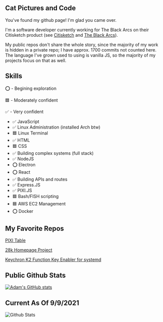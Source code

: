 ## Cat Pictures and Code

You've found my github page! I'm glad you came over.

I'm a software developer currently working for The Black Arcs on their Citisketch product (see [Citisketch](http://www.citisketch.com) and [The Black Arcs](http://www.blackarcs.org)).

My public repos don't share the whole story, since the majority of my work is hidden in a private repo; I have approx. 1700 commits not counted here. The language I've grown used to using is vanilla JS, so the majority of my projects focus on that as well.

## Skills
⭕ - Begining exploration

🟦 - Moderately confident

✅ - Very confident

- ✅ JavaScript 
- ✅ Linux Administration (installed Arch btw) 
- 🟦 Linux Terminal 
- ✅ HTML 
- 🟦 CSS 
- ✅ Building complex systems (full stack) 
- ✅ NodeJS
- ⭕ Electron 
- ⭕ React 
- ✅ Building APIs and routes 
- ✅ Express.JS 
- ✅ PIXI.JS 
- 🟦 Bash/FISH scripting 
- 🟦 AWS EC2 Management 
- ⭕ Docker

## My Favorite Repos
[PIXI Table](https://github.com/adam-savard/pixi-js-table)

[28k Homepage Project](https://github.com/adam-savard/28k-Homepage)

[Keychron K2 Function Key Enabler for systemd](https://github.com/adam-savard/keychron-k2-function-keys-linux)

## Public Github Stats
[![Adam's GitHub stats](https://github-readme-stats.vercel.app/api?username=adam-savard)](https://github.com/anuraghazra/github-readme-stats)

## Current As Of 9/9/2021

![Github Stats](https://user-images.githubusercontent.com/49501626/132719738-dbb0ad12-43a9-4755-99ae-5996495ec3e9.png)
